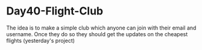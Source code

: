 # Day40-Flight-Club
The idea is to make a simple club which anyone can join with their email and username. Once they do so they should get the updates on the cheapest flights (yesterday's project)
